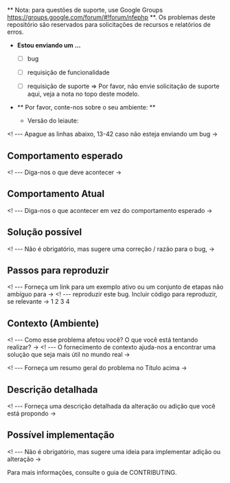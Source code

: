 ** Nota: para questões de suporte, use Google Groups https://groups.google.com/forum/#!forum/nfephp **. Os problemas deste repositório são reservados para solicitações de recursos e relatórios de erros.

* **Estou enviando um ...**
  - [ ] bug
  - [ ] requisição de funcionalidade
  - [ ] requisição de suporte => Por favor, não envie solicitação de suporte aqui, veja a nota no topo deste modelo.


* ** Por favor, conte-nos sobre o seu ambiente: **

  - Versão do leiaute:

<! --- Apague as linhas abaixo, 13-42 caso não esteja enviando um bug  ->

## Comportamento esperado
<! --- Diga-nos o que deve acontecer ->

## Comportamento Atual
<! --- Diga-nos o que acontecer em vez do comportamento esperado ->

## Solução possível
<! --- Não é obrigatório, mas sugere uma correção / razão para o bug, ->

## Passos para reproduzir
<! --- Forneça um link para um exemplo ativo ou um conjunto de etapas não ambíguo para ->
<! --- reproduzir este bug. Incluir código para reproduzir, se relevante ->
1
2
3
4

## Contexto (Ambiente)
<! --- Como esse problema afetou você? O que você está tentando realizar? ->
<! --- O fornecimento de contexto ajuda-nos a encontrar uma solução que seja mais útil no mundo real ->

<! --- Forneça um resumo geral do problema no Título acima ->

## Descrição detalhada
<! --- Forneça uma descrição detalhada da alteração ou adição que você está propondo ->

## Possível implementação
<! --- Não é obrigatório, mas sugere uma ideia para implementar adição ou alteração ->

Para mais informações, consulte o guia de CONTRIBUTING.